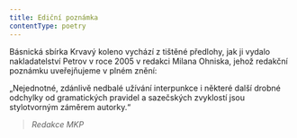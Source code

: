 ```yaml
---
title: Ediční poznámka
contentType: poetry
---
```


<section>

Básnická sbírka Krvavý koleno vychází z tištěné předlohy, jak ji vydalo nakladatelství Petrov v roce 2005 v redakci Milana Ohniska, jehož redakční poznámku uveřejňujeme v plném znění:

„Nejednotné, zdánlivě nedbalé užívání interpunkce i některé další drobné odchylky od gramatických pravidel a sazečských zvyklostí jsou stylotvorným záměrem autorky.“

> _Redakce MKP_

</section>
